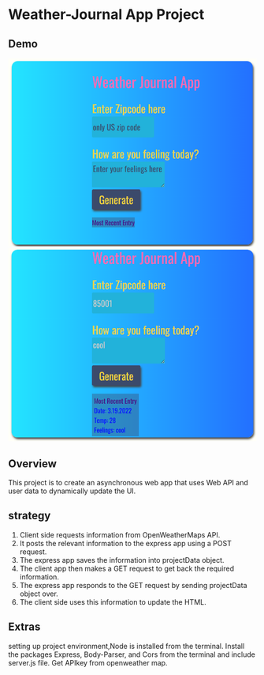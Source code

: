 # Weather-Journal App Project

## Demo

<img src="/demo/homepage.png" alt=""><img src="/demo/demo.png" alt="">

## Overview

This project is to create an asynchronous web app that uses Web API and user data to dynamically update the UI.

## strategy

1. Client side requests information from OpenWeatherMaps API.
2. It posts the relevant information to the express app using a POST request.
3. The express app saves the information into projectData object.
4. The client app then makes a GET request to get back the required information.
5. The express app responds to the GET request by sending projectData object over.
6. The client side uses this information to update the HTML.

## Extras

setting up project environment,Node is installed from the terminal. Install the packages Express, Body-Parser, and Cors from the terminal and include server.js file. Get APIkey from openweather map.

